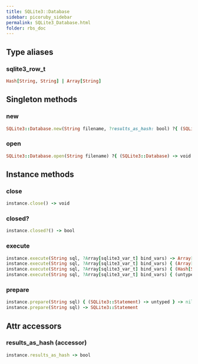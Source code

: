 ```yaml
---
title: SQLite3::Database
sidebar: picoruby_sidebar
permalink: SQLite3_Database.html
folder: rbs_doc
---
```

## Type aliases
### sqlite3_row_t
```ruby
Hash[String, String] | Array[String]
```
## Singleton methods
### new

```ruby
SQLite3::Database.new(String filename, ?results_as_hash: bool) ?{ (SQLite3::Database) -> void } -> SQLite3::Database
```
### open

```ruby
SQLite3::Database.open(String filename) ?{ (SQLite3::Database) -> void } -> SQLite3::Database
```
## Instance methods
### close

```ruby
instance.close() -> void
```
### closed?

```ruby
instance.closed?() -> bool
```
### execute

```ruby
instance.execute(String sql, ?Array[sqlite3_var_t] bind_vars) -> Array[Array[sqlite3_var_t] | Hash[String, sqlite3_var_t]]
instance.execute(String sql, ?Array[sqlite3_var_t] bind_vars) { (Array[sqlite3_var_t])        -> Array[sqlite3_var_t]        } -> nil
instance.execute(String sql, ?Array[sqlite3_var_t] bind_vars) { (Hash[String, sqlite3_var_t]) -> Hash[String, sqlite3_var_t] } -> nil
instance.execute(String sql, ?Array[sqlite3_var_t] bind_vars) { (untyped) -> untyped } -> nil
```
### prepare

```ruby
instance.prepare(String sql) { (SQLite3::Statement) -> untyped } -> nil
instance.prepare(String sql) -> SQLite3::Statement
```
## Attr accessors
### results_as_hash (accessor)
```ruby
instance.results_as_hash -> bool
```
